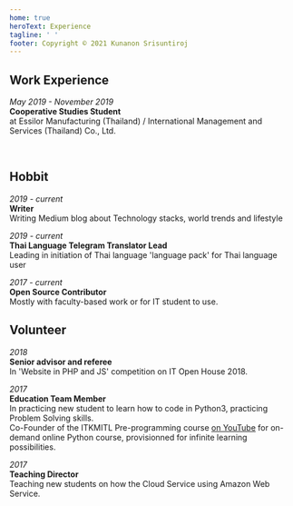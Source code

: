 ```yaml
---
home: true
heroText: Experience
tagline: ' '
footer: Copyright © 2021 Kunanon Srisuntiroj
---
```


## Work Experience
*May 2019 - November 2019*<br>
**Cooperative Studies Student**<br>
at Essilor Manufacturing (Thailand) / International Management and Services (Thailand) Co., Ltd. <br>
<!-- For projects done during the Cooperative Studies, please click [here]() -->

<br/>

## Hobbit
*2019 - current*<br>
**Writer**<br>
Writing Medium blog about Technology stacks, world trends and lifestyle 

*2019 - current*<br>
**Thai Language Telegram Translator Lead**<br>
Leading in initiation of Thai language 'language pack' for Thai language user

*2017 - current*<br>
**Open Source Contributor**<br>
Mostly with faculty-based work or for IT student to use.

## Volunteer
*2018*<br>
**Senior advisor and referee**<br>
In 'Website in PHP and JS' competition on IT Open House 2018.

*2017*<br>
**Education Team Member**<br>
In practicing new student to learn how to code in Python3, practicing Problem Solving skills.<br>
Co-Founder of the ITKMITL Pre-programming course [on YouTube](https://www.youtube.com/c/PreProgrammingITKMITL/) for on-demand online Python course, provisionned for infinite learning possibilities.

*2017*<br>
**Teaching Director**<br>
Teaching new students on how the Cloud Service using Amazon Web Service.